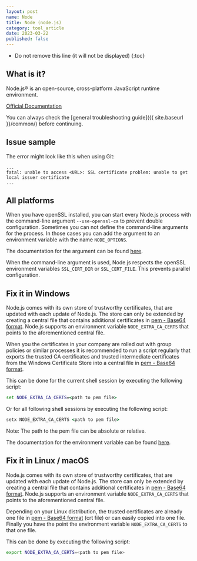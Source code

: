 ```yaml
---
layout: post
name: Node
title: Node (node.js)
category: tool_article
date: 2023-03-22
published: false
---
```


- Do not remove this line (it will not be displayed)
{:toc}

## What is it?

Node.js® is an open-source, cross-platform JavaScript runtime environment.

[Official Documentation](https://nodejs.org/en/docs)

You can always check the [general troubleshooting guide]({{ site.baseurl }}/common/) before continuing.

## Issue sample

The error might look like this when using Git:

```text
...
fatal: unable to access <URL>: SSL certificate problem: unable to get local issuer certificate
...
```

## All platforms

When you have openSSL installed, you can start every Node.js process with the command-line argument `--use-openssl-ca` to prevent double configuration. Sometimes you can not define the command-line arguments for the process. In those cases you can add the argument to an environment variable with the name `NODE_OPTIONS`.

The documentation for the argument can be found [here](https://nodejs.org/api/cli.html#ssl_cert_dirdir).

When the command-line argument is used, Node.js respects the openSSL environment variables `SSL_CERT_DIR` or `SSL_CERT_FILE`. This prevents parallel configuration.

## Fix it in Windows

Node.js comes with its own store of trustworthy certificates, that are updated with each update of Node.js. The store can only be extended by creating a central file that contains additional certificates in [pem - Base64 format](https://en.wikipedia.org/wiki/Privacy-Enhanced_Mail). Node.js supports an environment variable `NODE_EXTRA_CA_CERTS` that points to the aforementioned central file.

When you the certificates in your company are rolled out with group policies or similar processes it is recommended to run a script regularly that exports the trusted CA certificates and trusted intermediate certificates from the Windows Certificate Store into a central file in [pem - Base64 format](https://en.wikipedia.org/wiki/Privacy-Enhanced_Mail).

This can be done for the current shell session by executing the following script:

```cmd
set NODE_EXTRA_CA_CERTS=<path to pem file>
```

Or for all following shell sessions by executing the following script:

```cmd
setx NODE_EXTRA_CA_CERTS <path to pem file>
```

Note: The path to the pem file can be absolute or relative.

The documentation for the environment variable can be found [here](https://nodejs.org/api/cli.html#node_extra_ca_certsfile).

## Fix it in Linux / macOS

Node.js comes with its own store of trustworthy certificates, that are updated with each update of Node.js. The store can only be extended by creating a central file that contains additional certificates in [pem - Base64 format](https://en.wikipedia.org/wiki/Privacy-Enhanced_Mail). Node.js supports an environment variable `NODE_EXTRA_CA_CERTS` that points to the aforementioned central file.

Depending on your Linux distribution, the trusted certificates are already one file in [pem - Base64 format](https://en.wikipedia.org/wiki/Privacy-Enhanced_Mail) (crt file) or can easily copied into one file. Finally you have the point the environment variable `NODE_EXTRA_CA_CERTS` to that one file.

This can be done by executing the following script:

```bash
export NODE_EXTRA_CA_CERTS=<path to pem file>
```
